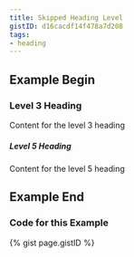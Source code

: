 ```yaml
---
title: Skipped Heading Level
gistID: d16cacdf14f478a7d208
tags:
- heading
---
```


<h2 aria-describedby="{{ page.gistID }}">Example Begin</h2>
<div class="rendered-not">
<h3>Level 3 Heading</h3>
<p>Content for the level 3 heading</p>
<h5>Level 5 Heading</h5>
<p>Content for the level 5 heading</p>
</div> <!-- rendered-not -->

<h2 aria-describedby="{{ page.gistID }}">Example End</h2>

<h3 aria-describedby="{{ page.gistID }}">Code for this Example</h3>
{% gist page.gistID %}